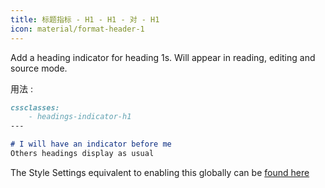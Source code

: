 ```yaml
---
title: 标题指标 - H1 - H1 - 对 - H1
icon: material/format-header-1
---
```


Add a heading indicator for heading 1s. Will appear in reading, editing and
source mode.

用法 :

```md
cssclasses:
    - headings-indicator-h1
---

# I will have an indicator before me
Others headings display as usual
```

The Style Settings equivalent to enabling this globally can be [found here](../../Style-Settings/Editor/Typography/headings/index.md#for-heading-1)

